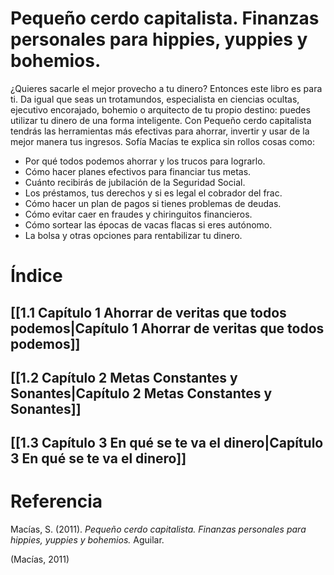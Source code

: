 # Pequeño cerdo capitalista. Finanzas personales para hippies, yuppies y bohemios.
¿Quieres sacarle el mejor provecho a tu dinero? Entonces este libro es para ti. Da igual que seas un trotamundos, especialista en ciencias ocultas, ejecutivo encorajado, bohemio o arquitecto de tu propio destino: puedes
utilizar tu dinero de una forma inteligente.
Con Pequeño cerdo capitalista tendrás las herramientas más efectivas para ahorrar, invertir y usar de la mejor manera tus ingresos. Sofía Macías te explica sin rollos cosas como:
* Por qué todos podemos ahorrar y los trucos para lograrlo.
* Cómo hacer planes efectivos para financiar tus metas.
* Cuánto recibirás de jubilación de la Seguridad Social.
* Los préstamos, tus derechos y si es legal el cobrador del frac.
* Cómo hacer un plan de pagos si tienes problemas de deudas.
* Cómo evitar caer en fraudes y chiringuitos financieros.
* Cómo sortear las épocas de vacas flacas si eres autónomo.
* La bolsa y otras opciones para rentabilizar tu dinero.

# Índice
## [[1.1 Capítulo 1 Ahorrar de veritas que todos podemos|Capítulo 1 Ahorrar de veritas que todos podemos]]
## [[1.2 Capítulo 2 Metas Constantes y Sonantes|Capítulo 2 Metas Constantes y Sonantes]]
## [[1.3 Capítulo 3 En qué se te va el dinero|Capítulo 3 En qué se te va el dinero]]

# Referencia
Macías, S. (2011). _Pequeño cerdo capitalista. Finanzas personales para hippies, yuppies y bohemios._ Aguilar.

(Macías, 2011)